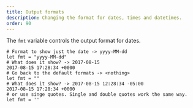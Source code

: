 ```yaml
---
title: Output formats
description: Changing the format for dates, times and datetimes.
order: 90
---
```

The `fmt` variable controls the output format for dates.

    # Format to show just the date -> yyyy-MM-dd
    let fmt = "yyyy-MM-dd"
    # What does it show? -> 2017-08-15
    2017-08-15 17:28:34 +0000
    # Go back to the default formats -> <nothing>
    let fmt = ""
    # What does it show? -> 2017-08-15 12:28:34 -05:00
    2017-08-15 17:28:34 +0000
    # or use singe quotes. Single and double quotes work the same way.
    let fmt = ''
